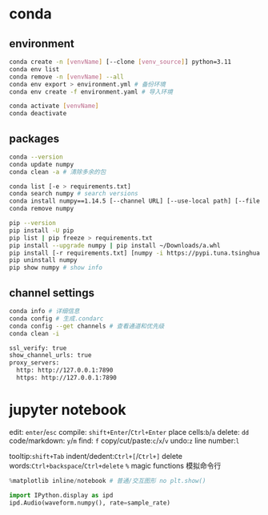 # conda

## environment
```bash
conda create -n [venvName] [--clone [venv_source]] python=3.11
conda env list
conda remove -n [venvName] --all
conda env export > environment.yml # 备份环境
conda env create -f environment.yaml # 导入环境

conda activate [venvName]
conda deactivate
```
## packages
```bash
conda --version
conda update numpy
conda clean -a # 清除多余的包

conda list [-e > requirements.txt]
conda search numpy # search versions
conda install numpy==1.14.5 [--channel URL] [--use-local path] [--file requirements.txt]
conda remove numpy

pip --version
pip install -U pip
pip list | pip freeze > requirements.txt
pip install --upgrade numpy | pip install ~/Downloads/a.whl
pip install [-r requirements.txt] [numpy -i https://pypi.tuna.tsinghua.edu.cn/simple]
pip uninstall numpy
pip show numpy # show info
```

## channel settings
```bash
conda info # 详细信息
conda config # 生成.condarc
conda config --get channels # 查看通道和优先级
conda clean -i

ssl_verify: true
show_channel_urls: true
proxy_servers:
  http: http://127.0.0.1:7890
  https: http://127.0.0.1:7890
```

# jupyter notebook
edit: `enter`/`esc`
compile: `shift+Enter`/`Ctrl+Enter`
place cells:`b`/`a`
delete: `dd`
code/markdown: `y`/`m`
find: `f`   copy/cut/paste:`c`/`x`/`v`  undo:`z`
line number:`l`

tooltip:`shift+Tab`
indent/dedent:`Ctrl+[`/`Ctrl+]`
delete words:`Ctrl+backspace`/`Ctrl+delete`
`%` magic functions 模拟命令行

```py
%matplotlib inline/notebook # 普通/交互图形 no plt.show()

import IPython.display as ipd
ipd.Audio(waveform.numpy(), rate=sample_rate)

```
